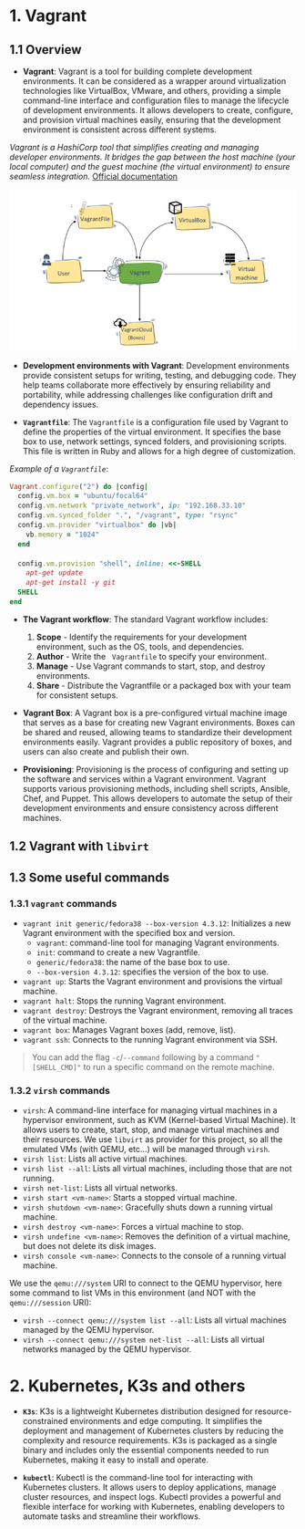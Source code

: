 # 1. Vagrant

## 1.1 Overview

- **Vagrant**: Vagrant is a tool for building complete development environments. It can be considered as a wrapper around virtualization technologies like VirtualBox, VMware, and others, providing a simple command-line interface and configuration files to manage the lifecycle of development environments. It allows developers to create, configure, and provision virtual machines easily, ensuring that the development environment is consistent across different systems.

_Vagrant is a HashiCorp tool that simplifies creating and managing developer environments. It bridges the gap between the host machine (your local computer) and the guest machine (the virtual environment) to ensure seamless integration._ [Official documentation](https://developer.hashicorp.com/vagrant/tutorials/get-started/development-environment)

![vagrant usage](assets/vagrant.png)

- **Development environments with Vagrant**: Development environments provide consistent setups for writing, testing, and debugging code. They help teams collaborate more effectively by ensuring reliability and portability, while addressing challenges like configuration drift and dependency issues.

- **`Vagrantfile`**: The `Vagrantfile` is a configuration file used by Vagrant to define the properties of the virtual environment. It specifies the base box to use, network settings, synced folders, and provisioning scripts. This file is written in Ruby and allows for a high degree of customization.

_Example of a `Vagrantfile`_:

```ruby
Vagrant.configure("2") do |config|
  config.vm.box = "ubuntu/focal64"
  config.vm.network "private_network", ip: "192.168.33.10"
  config.vm.synced_folder ".", "/vagrant", type: "rsync"
  config.vm.provider "virtualbox" do |vb|
    vb.memory = "1024"
  end

  config.vm.provision "shell", inline: <<-SHELL
    apt-get update
    apt-get install -y git
  SHELL
end
```

- **The Vagrant workflow**: The standard Vagrant workflow includes:
	1. **Scope** - Identify the requirements for your development environment, such as the OS, tools, and dependencies.
	2. **Author** - Write the ` Vagrantfile` to specify your environment.
	3. **Manage** - Use Vagrant commands to start, stop, and destroy environments.
	4. **Share** - Distribute the Vagrantfile or a packaged box with your team for consistent setups.

- **Vagrant Box**: A Vagrant box is a pre-configured virtual machine image that serves as a base for creating new Vagrant environments. Boxes can be shared and reused, allowing teams to standardize their development environments easily. Vagrant provides a public repository of boxes, and users can also create and publish their own.

- **Provisioning**: Provisioning is the process of configuring and setting up the software and services within a Vagrant environment. Vagrant supports various provisioning methods, including shell scripts, Ansible, Chef, and Puppet. This allows developers to automate the setup of their development environments and ensure consistency across different machines.

## 1.2 Vagrant with `libvirt`

<!-- TODO: explain all the micmac about the installation of the plugin `vagrant-libvirt`, and explain WHAT IS `libvirt`, `KVM`, `QEMU` and all other things how can creates some confusion -->

## 1.3 Some useful commands

### 1.3.1 `vagrant` commands
- `vagrant init generic/fedora38 --box-version 4.3.12`: Initializes a new Vagrant environment with the specified box and version.
  - `vagrant`: command-line tool for managing Vagrant environments.
  - `init`: command to create a new Vagrantfile.
  - `generic/fedora38`: the name of the base box to use.
  - `--box-version 4.3.12`: specifies the version of the box to use.
- `vagrant up`: Starts the Vagrant environment and provisions the virtual machine.
- `vagrant halt`: Stops the running Vagrant environment.
- `vagrant destroy`: Destroys the Vagrant environment, removing all traces of the virtual machine.
- `vagrant box`: Manages Vagrant boxes (add, remove, list).
- `vagrant ssh`: Connects to the running Vagrant environment via SSH.
> You can add the flag `-c`/`--command` following by a command `"[SHELL_CMD]"` to run a specific command on the remote machine.

### 1.3.2 `virsh` commands
- `virsh`: A command-line interface for managing virtual machines in a hypervisor environment, such as KVM (Kernel-based Virtual Machine). It allows users to create, start, stop, and manage virtual machines and their resources. We use `libvirt` as provider for this project, so all the emulated VMs (with QEMU, etc...) will be managed through `virsh`.
- `virsh list`: Lists all active virtual machines.
- `virsh list --all`: Lists all virtual machines, including those that are not running.
- `virsh net-list`: Lists all virtual networks.
- `virsh start <vm-name>`: Starts a stopped virtual machine.
- `virsh shutdown <vm-name>`: Gracefully shuts down a running virtual machine.
- `virsh destroy <vm-name>`: Forces a virtual machine to stop.
- `virsh undefine <vm-name>`: Removes the definition of a virtual machine, but does not delete its disk images.
- `virsh console <vm-name>`: Connects to the console of a running virtual machine.

We use the `qemu:///system` URI to connect to the QEMU hypervisor, here some command to list VMs in this environment (and NOT with the `qemu:///session` URI):
- `virsh --connect qemu:///system list --all`: Lists all virtual machines managed by the QEMU hypervisor.
- `virsh --connect qemu:///system net-list --all`: Lists all virtual networks managed by the QEMU hypervisor.

# 2. Kubernetes, K3s and others

- **`K3s`**: K3s is a lightweight Kubernetes distribution designed for resource-constrained environments and edge computing. It simplifies the deployment and management of Kubernetes clusters by reducing the complexity and resource requirements. K3s is packaged as a single binary and includes only the essential components needed to run Kubernetes, making it easy to install and operate.

- **`kubectl`**: Kubectl is the command-line tool for interacting with Kubernetes clusters. It allows users to deploy applications, manage cluster resources, and inspect logs. Kubectl provides a powerful and flexible interface for working with Kubernetes, enabling developers to automate tasks and streamline their workflows.
